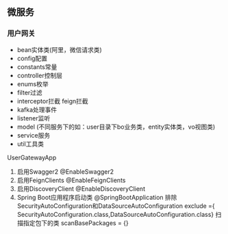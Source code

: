 
## 微服务

### 用户网关

- bean实体类(阿里，微信请求类)
- config配置
- constants常量
- controller控制层
- enums枚举
- filter过滤
- interceptor拦截 feign拦截
- kafka处理事件
- listener监听
- model (不同服务下的如：user目录下bo业务类，entity实体类，vo视图类)
- service服务
- util工具类

UserGatewayApp

1. 启用Swagger2 @EnableSwagger2
2. 启用FeignClients @EnableFeignClients
3. 启用DiscoveryClient @EnableDiscoveryClient
4. Spring Boot应用程序启动类 @SpringBootApplication
   排除SecurityAutoConfiguration和DataSourceAutoConfiguration
   exclude ={ SecurityAutoConfiguration.class,DataSourceAutoConfiguration.class}
   扫描指定包下的类
   scanBasePackages = {}






